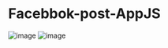# Facebbok-post-AppJS
![image](https://github.com/user-attachments/assets/00bb3a6d-37cd-4b80-9f03-d32794a8b903)
![image](https://github.com/user-attachments/assets/e71db7e6-13c8-4735-b601-f4663dc4957e)

